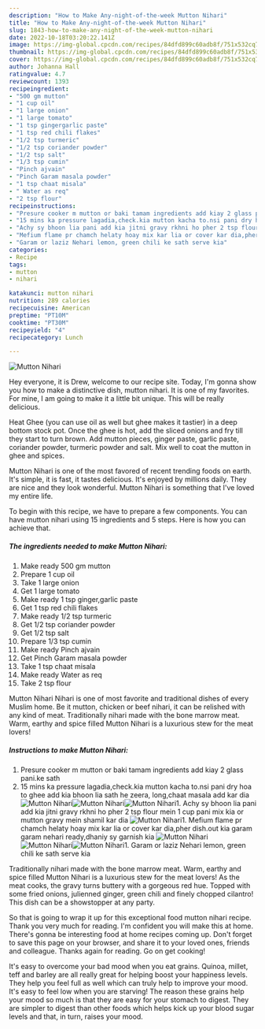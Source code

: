 ```yaml
---
description: "How to Make Any-night-of-the-week Mutton Nihari"
title: "How to Make Any-night-of-the-week Mutton Nihari"
slug: 1843-how-to-make-any-night-of-the-week-mutton-nihari
date: 2022-10-18T03:20:22.141Z
image: https://img-global.cpcdn.com/recipes/84dfd899c60adb8f/751x532cq70/mutton-nihari-recipe-main-photo.jpg
thumbnail: https://img-global.cpcdn.com/recipes/84dfd899c60adb8f/751x532cq70/mutton-nihari-recipe-main-photo.jpg
cover: https://img-global.cpcdn.com/recipes/84dfd899c60adb8f/751x532cq70/mutton-nihari-recipe-main-photo.jpg
author: Johanna Hall
ratingvalue: 4.7
reviewcount: 1393
recipeingredient:
- "500 gm mutton"
- "1 cup oil"
- "1 large onion"
- "1 large tomato"
- "1 tsp gingergarlic paste"
- "1 tsp red chili flakes"
- "1/2 tsp turmeric"
- "1/2 tsp coriander powder"
- "1/2 tsp salt"
- "1/3 tsp cumin"
- "Pinch ajvain"
- "Pinch Garam masala powder"
- "1 tsp chaat misala"
- " Water as req"
- "2 tsp flour"
recipeinstructions:
- "Presure cooker m mutton or baki tamam ingredients add kiay 2 glass pani.ke sath"
- "15 mins ka pressure lagadia,check.kia mutton kacha to.nsi pani dry hoa to ghee add kia bhoon lia sath he zeera, long,chaat masala add kar dia"
- "Achy sy bhoon lia pani add kia jitni gravy rkhni ho pher 2 tsp flour mein 1 cup pani mix kia or mutton gravy mein shamil kar dia"
- "Mefium flame pr chamch helaty hoay mix kar lia or cover kar dia,pher dish.out kia garam garam nehari ready,dhaniy sy garnish kia"
- "Garam or laziz Nehari lemon, green chili ke sath serve kia"
categories:
- Recipe
tags:
- mutton
- nihari

katakunci: mutton nihari 
nutrition: 289 calories
recipecuisine: American
preptime: "PT10M"
cooktime: "PT30M"
recipeyield: "4"
recipecategory: Lunch

---
```



![Mutton Nihari](https://img-global.cpcdn.com/recipes/84dfd899c60adb8f/751x532cq70/mutton-nihari-recipe-main-photo.jpg)

Hey everyone, it is Drew, welcome to our recipe site. Today, I'm gonna show you how to make a distinctive dish, mutton nihari. It is one of my favorites. For mine, I am going to make it a little bit unique. This will be really delicious.

Heat Ghee (you can use oil as well but ghee makes it tastier) in a deep bottom stock pot. Once the ghee is hot, add the sliced onions and fry till they start to turn brown. Add mutton pieces, ginger paste, garlic paste, coriander powder, turmeric powder and salt. Mix well to coat the mutton in ghee and spices.

Mutton Nihari is one of the most favored of recent trending foods on earth. It's simple, it is fast, it tastes delicious. It's enjoyed by millions daily. They are nice and they look wonderful. Mutton Nihari is something that I've loved my entire life.


To begin with this recipe, we have to prepare a few components. You can have mutton nihari using 15 ingredients and 5 steps. Here is how you can achieve that.

<!--inarticleads1-->

##### The ingredients needed to make Mutton Nihari:

1. Make ready 500 gm mutton
1. Prepare 1 cup oil
1. Take 1 large onion
1. Get 1 large tomato
1. Make ready 1 tsp ginger,garlic paste
1. Get 1 tsp red chili flakes
1. Make ready 1/2 tsp turmeric
1. Get 1/2 tsp coriander powder
1. Get 1/2 tsp salt
1. Prepare 1/3 tsp cumin
1. Make ready Pinch ajvain
1. Get Pinch Garam masala powder
1. Take 1 tsp chaat misala
1. Make ready  Water as req
1. Take 2 tsp flour


Mutton Nihari Nihari is one of most favorite and traditional dishes of every Muslim home. Be it mutton, chicken or beef nihari, it can be relished with any kind of meat. Traditionally nihari made with the bone marrow meat. Warm, earthy and spice filled Mutton Nihari is a luxurious stew for the meat lovers! 

<!--inarticleads2-->

##### Instructions to make Mutton Nihari:

1. Presure cooker m mutton or baki tamam ingredients add kiay 2 glass pani.ke sath
1. 15 mins ka pressure lagadia,check.kia mutton kacha to.nsi pani dry hoa to ghee add kia bhoon lia sath he zeera, long,chaat masala add kar dia
<img src="//assets-global.cpcdn.com/assets/icons/button_play-2c75c40dde080a61004c1f40b05d8f140eaff45d7e9e6481dc71c63d2e7c4909.png" alt="Mutton Nihari"><img src="//assets-global.cpcdn.com/assets/icons/button_play-2c75c40dde080a61004c1f40b05d8f140eaff45d7e9e6481dc71c63d2e7c4909.png" alt="Mutton Nihari"><img src="//assets-global.cpcdn.com/assets/icons/button_play-2c75c40dde080a61004c1f40b05d8f140eaff45d7e9e6481dc71c63d2e7c4909.png" alt="Mutton Nihari">1. Achy sy bhoon lia pani add kia jitni gravy rkhni ho pher 2 tsp flour mein 1 cup pani mix kia or mutton gravy mein shamil kar dia
<img src="//assets-global.cpcdn.com/assets/icons/button_play-2c75c40dde080a61004c1f40b05d8f140eaff45d7e9e6481dc71c63d2e7c4909.png" alt="Mutton Nihari">1. Mefium flame pr chamch helaty hoay mix kar lia or cover kar dia,pher dish.out kia garam garam nehari ready,dhaniy sy garnish kia
<img src="//assets-global.cpcdn.com/assets/icons/button_play-2c75c40dde080a61004c1f40b05d8f140eaff45d7e9e6481dc71c63d2e7c4909.png" alt="Mutton Nihari"><img src="//assets-global.cpcdn.com/assets/icons/button_play-2c75c40dde080a61004c1f40b05d8f140eaff45d7e9e6481dc71c63d2e7c4909.png" alt="Mutton Nihari"><img src="//assets-global.cpcdn.com/assets/icons/button_play-2c75c40dde080a61004c1f40b05d8f140eaff45d7e9e6481dc71c63d2e7c4909.png" alt="Mutton Nihari">1. Garam or laziz Nehari lemon, green chili ke sath serve kia


Traditionally nihari made with the bone marrow meat. Warm, earthy and spice filled Mutton Nihari is a luxurious stew for the meat lovers! As the meat cooks, the gravy turns buttery with a gorgeous red hue. Topped with some fried onions, julienned ginger, green chili and finely chopped cilantro! This dish can be a showstopper at any party. 

So that is going to wrap it up for this exceptional food mutton nihari recipe. Thank you very much for reading. I'm confident you will make this at home. There's gonna be interesting food at home recipes coming up. Don't forget to save this page on your browser, and share it to your loved ones, friends and colleague. Thanks again for reading. Go on get cooking!

It's easy to overcome your bad mood when you eat grains. Quinoa, millet, teff and barley are all really great for helping boost your happiness levels. They help you feel full as well which can truly help to improve your mood. It's easy to feel low when you are starving! The reason these grains help your mood so much is that they are easy for your stomach to digest. They are simpler to digest than other foods which helps kick up your blood sugar levels and that, in turn, raises your mood.
